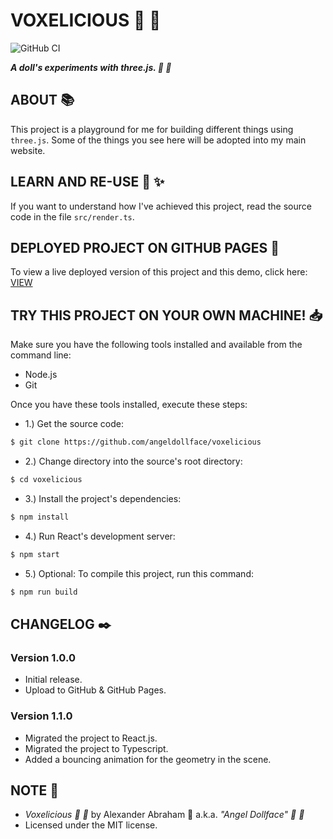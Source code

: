 # VOXELICIOUS :dolls: :kaaba:

![GitHub CI](https://github.com/angeldollface/voxelicious/actions/workflows/react.yml/badge.svg)

***A doll's experiments with three.js. :dolls: :kaaba:***

## ABOUT :books:

This project is a playground for me for building different things using `three.js`. Some of the things you see here will be adopted into my main website.

## LEARN AND RE-USE :thinking: :sparkles:

If you want to understand how I've achieved this project, read the source code in the file `src/render.ts`.

## DEPLOYED PROJECT ON GITHUB PAGES :rocket:

To view a live deployed version of this project and this demo, click here: [VIEW](https://angeldollface.art/voxelicious)

## TRY THIS PROJECT ON YOUR OWN MACHINE! :inbox_tray:

Make sure you have the following tools installed and available from the command line:

- Node.js
- Git

Once you have these tools installed, execute these steps:

- 1.) Get the source code:

```bash
$ git clone https://github.com/angeldollface/voxelicious
```

- 2.) Change directory into the source's root directory:

```bash
$ cd voxelicious
```

- 3.) Install the project's dependencies:

```bash
$ npm install
```

- 4.) Run React's development server:

```bash
$ npm start
```

- 5.) Optional: To compile this project, run this command:

```bash
$ npm run build
```

## CHANGELOG :black_nib:

### Version 1.0.0

- Initial release.
- Upload to GitHub & GitHub Pages.

### Version 1.1.0

- Migrated the project to React.js.
- Migrated the project to Typescript.
- Added a bouncing animation for the geometry in the scene.

## NOTE :scroll:

- *Voxelicious :dolls: :kaaba:* by Alexander Abraham :black_heart: a.k.a. *"Angel Dollface" :dolls: :ribbon:*
- Licensed under the MIT license.
